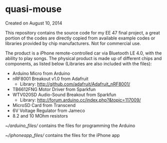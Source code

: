 quasi-mouse
===========

Created on August 10, 2014

This repository contains the source code for my EE 47 final project, a great portion of the codes are directly copied from available example codes or libraries provided by chip manufacturers. Not for commercial use.

The product is a iPhone remote-controlled car via Bluetooth LE 4.0, with the ability to play songs. The physical product is made up of different chips and components, as listed below (Libraries are also included with the files):
+ Arduino Micro from Arduino
+ nRF8001 Breakout v1.0 from Adafruit
	- Library: http://github.com/adafruit/Adafruit_nRF8001/
+ TB6612FNG Motor Driver from Sparkfun
+ WTV020SD Audio-Sound Breakout from Sparkfun
	- Library: http://forum.arduino.cc/index.php?&topic=117009/
+ MicroSD Card from Transcend
+ 6V Voltage Regulator from Jameco
+ 8.2 and 10 MOhm resistors


*~/arduino_files/*  contains the files for programming the Arduino

*~/iphoneapp_files/*  contains the files for the iPhone app